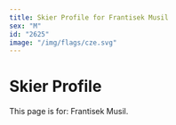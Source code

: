 ```yaml
---
title: Skier Profile for Frantisek Musil
sex: "M"
id: "2625"
image: "/img/flags/cze.svg" 
---
```


# Skier Profile

This page is for: Frantisek Musil.
    